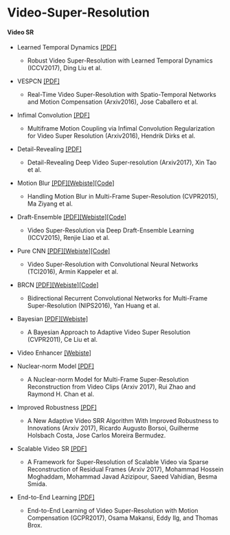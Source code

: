 # Video-Super-Resolution

#### Video SR
 * Learned Temporal Dynamics [[PDF]](https://arxiv.org/pdf/1611.05250.pdf)
   * Robust Video Super-Resolution with Learned Temporal Dynamics (ICCV2017), Ding Liu et al.
   
 * VESPCN [[PDF]](https://arxiv.org/pdf/1611.05250.pdf)
   * Real-Time Video Super-Resolution with Spatio-Temporal Networks and Motion Compensation (Arxiv2016), Jose Caballero et al.
 * Infimal Convolution [[PDF]](https://arxiv.org/pdf/1611.07767.pdf)
   * Multiframe Motion Coupling via Infimal Convolution Regularization for Video Super Resolution (Arxiv2016), Hendrik Dirks et al.
 * Detail-Revealing [[PDF]](https://arxiv.org/pdf/1704.02738.pdf)
   * Detail-Revealing Deep Video Super-resolution (Arxiv2017), Xin Tao et al. 
 * Motion Blur [[PDF]](http://www.cse.cuhk.edu.hk/~leojia/projects/mfsr/papers/mfsr_final.pdf)[[Webiste]](http://www.cse.cuhk.edu.hk/~leojia/projects/mfsr/index.html)[[Code]](http://www.cse.cuhk.edu.hk/~leojia/projects/mfsr/data/mfsr_pcode_v0.2.zip)
   * Handling Motion Blur in Multi-Frame Super-Resolution (CVPR2015), Ma Ziyang et al. 
 * Draft-Ensemble [[PDF]](http://www.cse.cuhk.edu.hk/leojia/projects/DeepSR/papers/DeepSR_final.pdf)[[Webiste]](http://www.cse.cuhk.edu.hk/leojia/projects/DeepSR/index.html)[[Code]](http://www.cse.cuhk.edu.hk/leojia/projects/DeepSR/data/DeepSR_code.zip)
   * Video Super-Resolution via Deep Draft-Ensemble Learning (ICCV2015), Renjie Liao et al.  
 * Pure CNN [[PDF]](http://ieeexplore.ieee.org/stamp/stamp.jsp?arnumber=7444187)[[Webiste]](http://ivpl.eecs.northwestern.edu/content/research-projects/17151)[[Code]](http://ivpl.eecs.northwestern.edu/system/files/VSRnet_source.zip)
   * Video Super-Resolution with Convolutional Neural Networks (TCI2016), Armin Kappeler et al.     
 * BRCN [[PDF]](https://papers.nips.cc/paper/5778-bidirectional-recurrent-convolutional-networks-for-multi-frame-super-resolution.pdf)[[Webiste]](https://github.com/linan142857/BRCN)[[Code]](https://github.com/linan142857/BRCN)
   * Bidirectional Recurrent Convolutional Networks for Multi-Frame Super-Resolution (NIPS2016), Yan Huang et al.    
 * Bayesian [[PDF]](https://people.csail.mit.edu/celiu/pdfs/VideoSR.pdf)[[Webiste]](https://people.csail.mit.edu/celiu/CVPR2011/default.html)
   * A Bayesian Approach to Adaptive Video Super Resolution (CVPR2011), Ce Liu et al.   
 * Video Enhancer [[Webiste]](http://www.infognition.com/videoenhancer/)
 * Nuclear-norm Model [[PDF]](https://arxiv.org/pdf/1704.06196.pdf)
   * A Nuclear-norm Model for Multi-Frame Super-Resolution Reconstruction from Video Clips (Arxiv 2017), Rui Zhao and Raymond H. Chan et al.
 * Improved Robustness [[PDF]](https://arxiv.org/pdf/1706.04695.pdf)
   * A New Adaptive Video SRR Algorithm With Improved Robustness to Innovations (Arxiv 2017), Ricardo Augusto Borsoi, Guilherme Holsbach Costa, Jose Carlos Moreira Bermudez.
 * Scalable Video SR [[PDF]](https://arxiv.org/pdf/1707.09926.pdf)
   * A Framework for Super-Resolution of Scalable Video via Sparse Reconstruction of Residual Frames (Arxiv 2017), Mohammad Hossein Moghaddam, Mohammad Javad Azizipour, Saeed Vahidian, Besma Smida. 
 * End-to-End Learning [[PDF]](https://arxiv.org/pdf/1707.00471.pdf)
   * End-to-End Learning of Video Super-Resolution with Motion Compensation (GCPR2017), Osama Makansi, Eddy Ilg, and Thomas Brox.  
